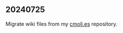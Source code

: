 ## 20240725

Migrate wiki files from my [cmoli.es](https://github.com/CarlosAMolina/cmoli.es) repository.
